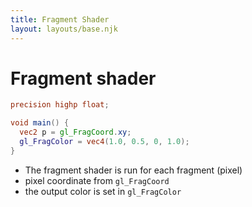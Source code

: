 ```yaml
---
title: Fragment Shader
layout: layouts/base.njk
---
```


# Fragment shader

```glsl
precision highp float;

void main() {
  vec2 p = gl_FragCoord.xy;
  gl_FragColor = vec4(1.0, 0.5, 0, 1.0);
}
```

- The fragment shader is run for each fragment (pixel)
- pixel coordinate from `gl_FragCoord`
- the output color is set in `gl_FragColor`
